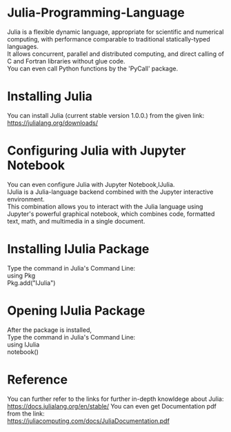 # Julia-Programming-Language
Julia is a flexible dynamic language, appropriate for scientific and numerical computing, with performance comparable to traditional statically-typed languages.<br/> It allows concurrent, parallel and distributed computing, and direct calling of C and Fortran libraries without glue code. <br/>You can even call Python functions by the 'PyCall' package.
# Installing Julia
You can install Julia (current stable version 1.0.0.) from the given link:<br/>
https://julialang.org/downloads/
# Configuring Julia with Jupyter Notebook
You can even configure Julia with Jupyter Notebook,IJulia.<br/> IJulia is a Julia-language backend combined with the Jupyter interactive environment. <br/>This combination allows you to interact with the Julia language using Jupyter's powerful graphical notebook, which combines code, formatted text, math, and multimedia in a single document.
# Installing IJulia Package
Type the command in Julia's Command Line:<br/>
using Pkg<br/>
Pkg.add("IJulia")
# Opening IJulia Package
After the package is installed,<br/>
Type the command in Julia's Command Line:<br/>
using IJulia<br/>
notebook()
# Reference
You can further refer to the links for further in-depth knowldege about Julia:<br/>
https://docs.julialang.org/en/stable/
You can even get Documentation pdf from the link:<br/>
https://juliacomputing.com/docs/JuliaDocumentation.pdf

